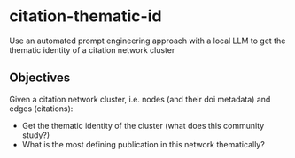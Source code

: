 # citation-thematic-id
Use an automated prompt engineering approach with a local LLM to get the thematic identity of a citation network cluster

## Objectives

Given a citation network cluster, i.e. nodes (and their doi metadata) and edges (citations):
- Get the thematic identity of the cluster (what does this community study?)
- What is the most defining publication in this network thematically?
